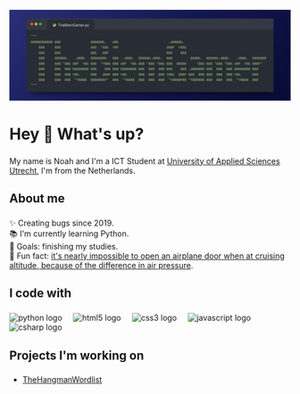 ![Logo](assets/logo.png)

###

<h1 align="left">Hey 👋 What's up?</h1>

###
<p align="left">My name is Noah and I'm a ICT Student at <a href="https://www.internationalhu.com">University of Applied Sciences Utrecht</a>, I'm from the Netherlands.</p> 

###

<h2 align="left">About me</h2>

###

<p align="left">✨ Creating bugs since 2019.<br>📚 I'm currently learning Python.<br>🎯 Goals: finishing my studies.<br>🎲 Fun fact: <a href="https://www.wired.com/story/physics-explains-why-you-cant-open-a-plane-door-mid-flight/">it's nearly impossible to open an airplane door when at cruising altitude, because of the difference in air pressure</a>.</p>

###

<h2 align="left">I code with</h2>

###

<div align="left">
  <img src="https://cdn.jsdelivr.net/gh/devicons/devicon/icons/python/python-original.svg" height="40" alt="python logo"  />
  <img width="12" />
  <img src="https://cdn.jsdelivr.net/gh/devicons/devicon/icons/html5/html5-original.svg" height="40" alt="html5 logo"  />
  <img width="12" />
  <img src="https://cdn.jsdelivr.net/gh/devicons/devicon/icons/css3/css3-original.svg" height="40" alt="css3 logo"  />
  <img width="12" />
  <img src="https://cdn.jsdelivr.net/gh/devicons/devicon/icons/javascript/javascript-original.svg" height="40" alt="javascript logo"  />
  <img width="12" />
  <img src="https://cdn.jsdelivr.net/gh/devicons/devicon/icons/csharp/csharp-original.svg" height="40" alt="csharp logo"  />
</div>

###

<h2 align="left">Projects I'm working on</h2>

###

- [TheHangmanWordlist](https://github.com/TheBiemGamer/TheHangmanWordlist)
